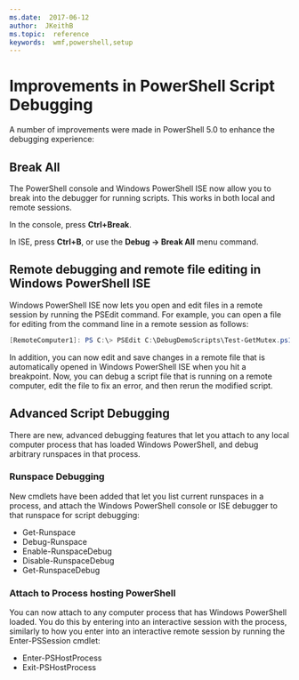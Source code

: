 ```yaml
---
ms.date:  2017-06-12
author:  JKeithB
ms.topic:  reference
keywords:  wmf,powershell,setup
---
```


# Improvements in PowerShell Script Debugging

A number of improvements were made in PowerShell 5.0 to enhance the debugging experience:

## Break All

The PowerShell console and Windows PowerShell ISE now allow you to break into the debugger for running scripts. This works in both local and remote sessions.

In the console, press **Ctrl+Break**.

In ISE, press **Ctrl+B**, or use the **Debug -> Break All** menu command.

## Remote debugging and remote file editing in Windows PowerShell ISE

Windows PowerShell ISE now lets you open and edit files in a remote session by running the PSEdit command.
For example, you can open a file for editing from the command line in a remote session as follows:

```powershell
[RemoteComputer1]: PS C:\> PSEdit C:\DebugDemoScripts\Test-GetMutex.ps1
```

In addition, you can now edit and save changes in a remote file that is automatically opened in Windows PowerShell ISE when you hit a breakpoint.
Now, you can debug a script file that is running on a remote computer, edit the file to fix an error, and then rerun the modified script.

## Advanced Script Debugging

There are new, advanced debugging features that let you attach to any local computer process that has loaded Windows PowerShell, and debug arbitrary runspaces in that process.

### Runspace Debugging

New cmdlets have been added that let you list current runspaces in a process, and attach the Windows PowerShell console or ISE debugger to that runspace for script debugging:

-   Get-Runspace
-   Debug-Runspace
-   Enable-RunspaceDebug
-   Disable-RunspaceDebug
-   Get-RunspaceDebug

### Attach to Process hosting PowerShell

You can now attach to any computer process that has Windows PowerShell loaded. You do this by entering into an interactive session with the process, similarly to how you enter into an interactive remote session by running the Enter-PSSession cmdlet:

-   Enter-PSHostProcess
-   Exit-PSHostProcess

